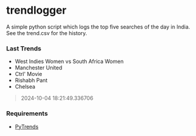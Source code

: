# trendlogger
A simple python script which logs the top five searches of the day in India.<br>See the trend.csv for the history.<br>

<!-- Last Trends -->
### Last Trends
* West Indies Women vs South Africa Women
* Manchester United
* Ctrl' Movie
* Rishabh Pant
* Chelsea
> 2024-10-04 18:21:49.336706

<!-- Requirements -->
### Requirements
* [PyTrends](https://github.com/dreyco676/pytrends)
